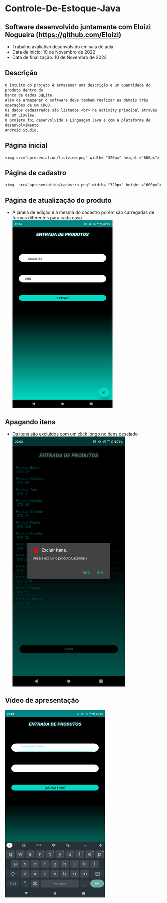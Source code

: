 # Controle-De-Estoque-Java
## Software desenvolvido juntamente com Eloizi Nogueira (https://github.com/Eloizi)
 - Trabalho avaliativo desenvolvido em sala de aula
 - Data de inicio: 10 de Novembro de 2022
 - Data de finalização: 10 de Novembro de 2022

 ## Descrição
    O intuíto do projeto é armazenar uma descrição e um quantidade do produto dentro do 
    banco de dados SQLite.
    Além de armazenar o software deve tambem realizar as demais três operações de um CRUD. 
    Os dados cadastrados são listados <br> na activity principal através de um Lisview.
    O projeto foi desenvolvido a Linguagem Java e com a plataforma de desenvolvimento 
    Android Studio.

## Página inicial    

    <img src="apresentation/listview.png" width= "320px" height ="600px">

## Página de cadastro 

    <img  src="apresentation/cadastro.png" width= "320px" height ="600px"> 

## Página de atualização do produto  

 - A janela de edição é a mesma do cadastro porém são carregadas de formas diferentes para cada caso
    <img  src="apresentation/editar.png" width= "320px" height ="600px">  

## Apagando itens

 - Os itens são excluidos com um click longo no itens desejado
    <img  src="apresentation/deletar.png" width= "360px" height ="800px">

## Vídeo de apresentação   
<a href="https://youtube.com/shorts/sJAK3umPJ0E?feature=share" title="Vídeo de Apresentação"><img src="apresentation/cadastro.png" alt="Alternate Text" width= "320px" height ="600px"/></a>
 
               